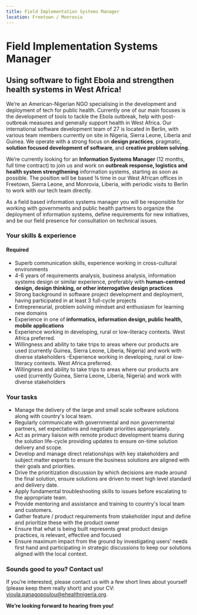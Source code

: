 ```yaml
---
title: Field Implementation Systems Manager
location: Freetown / Monrovia
---
```


# Field Implementation Systems Manager

## Using software to fight Ebola and strengthen health systems in West Africa!

We’re an American-Nigerian NGO specialising in the development and deployment of tech for public health. Currently one of our main focuses is the development of tools to tackle the Ebola outbreak, help with post-outbreak measures and generally support health in West Africa. Our international software development team of 27 is located in Berlin, with various team members currently on site in Nigeria, Sierra Leone, Liberia and Guinea. We operate with a strong focus on __design practices__, pragmatic, __solution focused development of software__, and __creative problem solving__.

We’re currently looking for an __Information Systems Manager__ (12 months, full time contract) to join us and work on __outbreak response, logistics and health system strengthening__ information systems, starting as soon as possible. The position will be based ¾ time in our West African offices in Freetown, Sierra Leone, and Monrovia, Liberia, with periodic visits to Berlin to work with our tech team directly.

As a field based information systems manager you will be responsible for working with governments and public health partners to organize the deployment of information systems, define requirements for new initiatives, and be our field presence for consultation on technical issues.



### Your skills & experience

#### Required
- Superb communication skills, experience working in cross-cultural environments
- 4-6 years of requirements analysis, business analysis, information systems design or similar experience, preferably with __human-centred design, design thinking, or other interrogative design practices__
- Strong background in software project development and deployment, having participated in at least 3 full-cycle projects
- Entrepreneurial, problem solving mindset and enthusiasm for learning new domains
- Experience in one of __informatics, information design, public health, mobile applications__
- Experience working in developing, rural or low-literacy contexts. West Africa preferred.
- Willingness and ability to  take trips to areas where our products are used (currently Guinea, Sierra Leone, Liberia, Nigeria) and work with diverse stakeholders
-Experience working in developing, rural or low-literacy contexts. West Africa preferred.
- Willingness and ability to  take trips to areas where our products are used (currently Guinea, Sierra Leone, Liberia, Nigeria) and work with diverse stakeholders


### Your tasks

- Manage the delivery of the large and small scale software solutions along with country's local team.
- Regularly communicate with governmental and non governmental partners, set expectations and negotiate priorities appropriately.
- Act as primary liaison with remote product development teams during the solution life-cycle providing updates to ensure on-time solution delivery and scope.
- Develop and manage direct relationships with key stakeholders and subject matter experts to ensure the business solutions are aligned with their goals and priorities.
- Drive the prioritization discussion by which decisions are made around the final solution, ensure solutions are driven to meet high level standard and delivery date.
- Apply fundamental troubleshooting skills to issues before escalating to the appropriate team.
- Provide mentoring and assistance and training to country's local team and customers.
- Gather feature / product requirements from stakeholder input and define and prioritize these with the product owner
- Ensure that what is being built represents great product design practices, is relevant, effective and focused
- Ensure maximum impact from the ground by investigating users’ needs first hand and participating in strategic discussions to keep our solutions aligned with the local context.


### Sounds good to you? Contact us!

If you’re interested, please contact us with a few short lines about yourself (please keep them really short) and your CV: yioula.panagopoulou@ehealthnigeria.org.

__We’re looking forward to hearing from you!__
